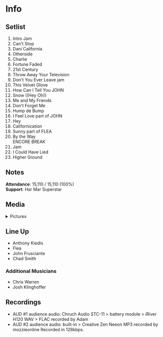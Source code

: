 # Info

## Setlist

1. Intro Jam
2. Can't Stop
3. Dani California
4. Otherside
5. Charlie
6. Fortune Faded
7. 21st Century
8. Throw Away Your Television
9. Don't You Ever Leave jam
10. This Velvet Glove
11. How Can I Tell You JOHN
12. Snow ((Hey Oh))
13. Me and My Friends
14. Don't Forget Me
15. Hump de Bump
16. I Feel Love part of JOHN
17. Hey
18. Californication
19. Sunny part of FLEA
20. By the Way
<br> ENCORE BREAK
21. Jam
22. I Could Have Lied
23. Higher Ground

## Notes

**Attendance**: 15,110 / 15,110 (100%)
<br>
**Support**: Har Mar Superstar

## Media 

<details>
  <summary>Pictures</summary>
  <!--<img alt="Setlist" title="Setlist" src="_.jpg" height="200" />
  <img alt="Clipping" title="Clipping" src="_.jpg" height="200" />
  <img alt="Flyer" title="Flyer" src="_.jpg" height="200" />-->
</details>

## Line Up

* Anthony Kiedis
* Flea
* John Frusciante
* Chad Smith

### Additional Musicians

* Chris Warren  
* Josh Klinghoffer

## Recordings

* AUD #1 audience audio: Chruch Audio STC-11 > battery module > iRiver H120 WAV > FLAC recorded by Adam
* AUD #2 audience audio: built-in > Creative Zen Neeon MP3 recorded by mozzieonline Recorded in 128kbps.
 